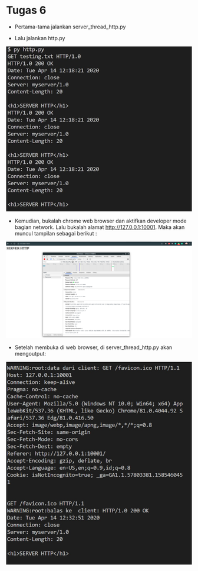 # Tugas 6
* Pertama-tama jalankan server_thread_http.py

* Lalu jalankan http.py

![alt text](screenshot/http.JPG)

* Kemudian, bukalah chrome web browser dan aktifkan developer mode bagian network. Lalu bukalah alamat http://127.0.0.1:10001. Maka akan muncul tampilan sebagai berikut :

![alt text](screenshot/tampilan.PNG)

* Setelah membuka di web browser, di server_thread_http.py akan mengoutput:

![alt text](screenshot/server.JPG)

